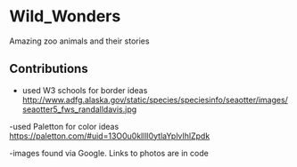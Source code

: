 # Wild_Wonders
Amazing zoo animals and their stories

## Contributions
- used W3 schools for border ideas
    http://www.adfg.alaska.gov/static/species/speciesinfo/seaotter/images/seaotter5_fws_randalldavis.jpg

-used Paletton for color ideas
    https://paletton.com/#uid=13O0u0kllll0ytlaYplvIhlZpdk

-images found via Google. Links to photos are in code